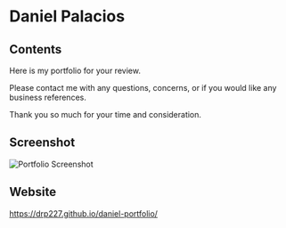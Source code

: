 # Daniel Palacios

## Contents
Here is my portfolio for your review. 

Please contact me with any questions, concerns, or if you would like any business references. 

Thank you so much for your time and consideration.

## Screenshot
![Portfolio Screenshot](https://user-images.githubusercontent.com/109008159/181360345-f9c70b82-6b33-4846-a426-f15077eecfb5.png)

## Website
https://drp227.github.io/daniel-portfolio/

